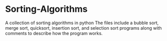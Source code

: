 # Sorting-Algorithms
A collection of sorting algorithms in python
The files include a bubble sort, merge sort, quicksort, insertion sort, and selection sort programs along with comments to describe how the program works.
